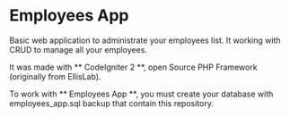 # Employees App

Basic web application to administrate your employees list.
It working with CRUD to manage all your employees.

It was made with ** CodeIgniter 2 **, open Source PHP Framework (originally from EllisLab).

To work with ** Employees App **, you must create your database with employees_app.sql backup that contain this repository.